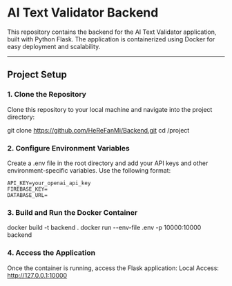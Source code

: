 # **AI Text Validator Backend**

This repository contains the backend for the AI Text Validator application, built with Python Flask. The application is containerized using Docker for easy deployment and scalability.

---

## **Project Setup**

### **1. Clone the Repository**

Clone this repository to your local machine and navigate into the project directory:

git clone https://github.com/HeReFanMi/Backend.git
cd /project

### **2. Configure Environment Variables**

Create a .env file in the root directory and add your API keys and other environment-specific variables. Use the following format:

    API_KEY=your_openai_api_key
    FIREBASE_KEY=
    DATABASE_URL=

### **3. Build and Run the Docker Container**

docker build -t backend .
docker run --env-file .env -p 10000:10000 backend


### **4. Access the Application**

Once the container is running, access the Flask application:
Local Access: http://127.0.0.1:10000
